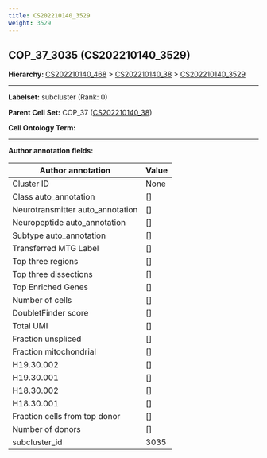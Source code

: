 ```yaml
---
title: CS202210140_3529
weight: 3529
---
```

## COP_37_3035 (CS202210140_3529)
<b>Hierarchy: </b>
[CS202210140_468](cell_sets/CS202210140_468.md) >
[CS202210140_38](cell_sets/CS202210140_38.md) >
[CS202210140_3529](cell_sets/CS202210140_3529.md)

---


**Labelset:** subcluster (Rank: 0)

**Parent Cell Set:** COP_37 ([CS202210140_38](cell_sets/CS202210140_38.md))



**Cell Ontology Term:** 

[MARKER GENES.]: #


---

[TRANSFERRED ANNOTATIONS.]: #


[AUTHOR ANNOTATION FIELDS.]: #


**Author annotation fields:**

| Author annotation | Value |
|-------------------|-------|
|Cluster ID|None|
|Class auto_annotation|[]|
|Neurotransmitter auto_annotation|[]|
|Neuropeptide auto_annotation|[]|
|Subtype auto_annotation|[]|
|Transferred MTG Label|[]|
|Top three regions|[]|
|Top three dissections|[]|
|Top Enriched Genes|[]|
|Number of cells|[]|
|DoubletFinder score|[]|
|Total UMI|[]|
|Fraction unspliced|[]|
|Fraction mitochondrial|[]|
|H19.30.002|[]|
|H19.30.001|[]|
|H18.30.002|[]|
|H18.30.001|[]|
|Fraction cells from top donor|[]|
|Number of donors|[]|
|subcluster_id|3035|
